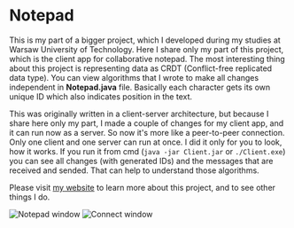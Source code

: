 # Notepad

This is my part of a bigger project, which I developed during my studies at Warsaw University of Technology. Here I share only my part of this project, which is the client app for collaborative notepad. The most interesting thing about this project is representing data as CRDT (Conflict-free replicated data type). You can view algorithms that I wrote to make all changes independent in **Notepad.java** file. Basically each character gets its own unique ID which also indicates position in the text.

This was originally written in a client-server architecture, but because I share here only my part, I made a couple of changes for my client app, and it can run now as a server. So now it's more like a peer-to-peer connection. Only one client and one server can run at once. I did it only for you to look, how it works. If you run it from cmd (`java -jar Client.jar` or `./Client.exe`) you can see all changes (with generated IDs) and the messages that are received and sended. That can help to understand those algorithms.

Please visit [my website](www.mmakos.pl/programming/notepad) to learn more about this project, and to see other things I do.

![Notepad window](http://www.mmakos.pl/storage/2021/02/Screenshot-2021-02-27-223629.png)
![Connect window](http://www.mmakos.pl/storage/2021/02/Screenshot-2021-02-27-224801.png)
